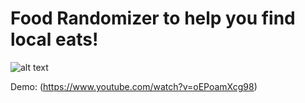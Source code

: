 # Food Randomizer to help you find local eats!
![alt text](https://i9.ytimg.com/vi/oEPoamXcg98/mq1.jpg?sqp=CPjWn94F&rs=AOn4CLAfng3J4Cx4IbcdaaLlYHTo6iHBlg)

Demo: (https://www.youtube.com/watch?v=oEPoamXcg98)
